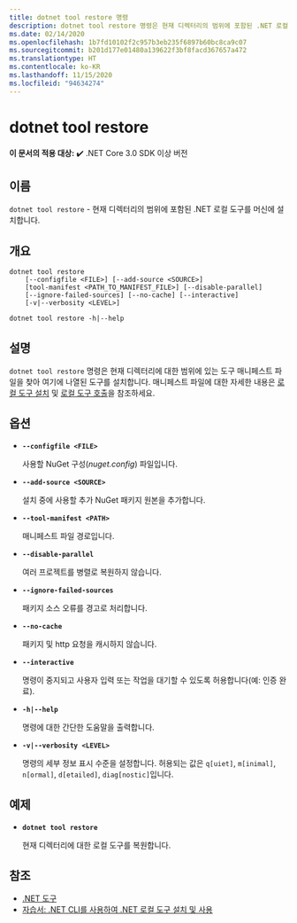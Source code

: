 ```yaml
---
title: dotnet tool restore 명령
description: dotnet tool restore 명령은 현재 디렉터리의 범위에 포함된 .NET 로컬 도구를 머신에 설치합니다.
ms.date: 02/14/2020
ms.openlocfilehash: 1b7fd10102f2c957b3eb235f6897b60bc8ca9c07
ms.sourcegitcommit: b201d177e01480a139622f3bf8facd367657a472
ms.translationtype: HT
ms.contentlocale: ko-KR
ms.lasthandoff: 11/15/2020
ms.locfileid: "94634274"
---
```

# <a name="dotnet-tool-restore"></a>dotnet tool restore

**이 문서의 적용 대상:**  ✔️ .NET Core 3.0 SDK 이상 버전

## <a name="name"></a>이름

`dotnet tool restore` - 현재 디렉터리의 범위에 포함된 .NET 로컬 도구를 머신에 설치합니다.

## <a name="synopsis"></a>개요

```dotnetcli
dotnet tool restore
    [--configfile <FILE>] [--add-source <SOURCE>]
    [tool-manifest <PATH_TO_MANIFEST_FILE>] [--disable-parallel]
    [--ignore-failed-sources] [--no-cache] [--interactive]
    [-v|--verbosity <LEVEL>]

dotnet tool restore -h|--help
```

## <a name="description"></a>설명

`dotnet tool restore` 명령은 현재 디렉터리에 대한 범위에 있는 도구 매니페스트 파일을 찾아 여기에 나열된 도구를 설치합니다. 매니페스트 파일에 대한 자세한 내용은 [로컬 도구 설치](global-tools.md#install-a-local-tool) 및 [로컬 도구 호출](global-tools.md#invoke-a-local-tool)을 참조하세요.

## <a name="options"></a>옵션

- **`--configfile <FILE>`**

  사용할 NuGet 구성(*nuget.config*) 파일입니다.

- **`--add-source <SOURCE>`**

  설치 중에 사용할 추가 NuGet 패키지 원본을 추가합니다.

- **`--tool-manifest <PATH>`**

  매니페스트 파일 경로입니다.

- **`--disable-parallel`**

  여러 프로젝트를 병렬로 복원하지 않습니다.

- **`--ignore-failed-sources`**

  패키지 소스 오류를 경고로 처리합니다.

- **`--no-cache`**

  패키지 및 http 요청을 캐시하지 않습니다.

- **`--interactive`**

  명령이 중지되고 사용자 입력 또는 작업을 대기할 수 있도록 허용합니다(예: 인증 완료).

- **`-h|--help`**

  명령에 대한 간단한 도움말을 출력합니다.

- **`-v|--verbosity <LEVEL>`**

  명령의 세부 정보 표시 수준을 설정합니다. 허용되는 값은 `q[uiet]`, `m[inimal]`, `n[ormal]`, `d[etailed]`, `diag[nostic]`입니다.

## <a name="example"></a>예제

- **`dotnet tool restore`**

  현재 디렉터리에 대한 로컬 도구를 복원합니다.

## <a name="see-also"></a>참조

- [.NET 도구](global-tools.md)
- [자습서: .NET CLI를 사용하여 .NET 로컬 도구 설치 및 사용](local-tools-how-to-use.md)
